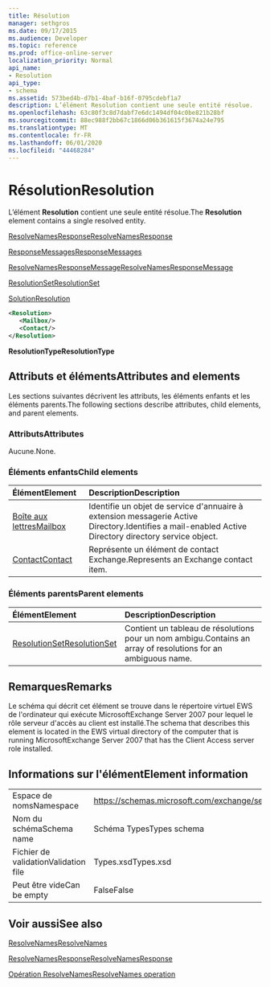 ```yaml
---
title: Résolution
manager: sethgros
ms.date: 09/17/2015
ms.audience: Developer
ms.topic: reference
ms.prod: office-online-server
localization_priority: Normal
api_name:
- Resolution
api_type:
- schema
ms.assetid: 573bed4b-d7b1-4baf-b16f-0795cdebf1a7
description: L’élément Resolution contient une seule entité résolue.
ms.openlocfilehash: 63c80f3c8d7dabf7e6dc1494df04c0be821b28bf
ms.sourcegitcommit: 88ec988f2bb67c1866d06b361615f3674a24e795
ms.translationtype: MT
ms.contentlocale: fr-FR
ms.lasthandoff: 06/01/2020
ms.locfileid: "44468284"
---
```

# <a name="resolution"></a><span data-ttu-id="3f91f-103">Résolution</span><span class="sxs-lookup"><span data-stu-id="3f91f-103">Resolution</span></span>

<span data-ttu-id="3f91f-104">L’élément **Resolution** contient une seule entité résolue.</span><span class="sxs-lookup"><span data-stu-id="3f91f-104">The **Resolution** element contains a single resolved entity.</span></span> 
  
[<span data-ttu-id="3f91f-105">ResolveNamesResponse</span><span class="sxs-lookup"><span data-stu-id="3f91f-105">ResolveNamesResponse</span></span>](resolvenamesresponse.md)
  
[<span data-ttu-id="3f91f-106">ResponseMessages</span><span class="sxs-lookup"><span data-stu-id="3f91f-106">ResponseMessages</span></span>](responsemessages.md)
  
[<span data-ttu-id="3f91f-107">ResolveNamesResponseMessage</span><span class="sxs-lookup"><span data-stu-id="3f91f-107">ResolveNamesResponseMessage</span></span>](resolvenamesresponsemessage.md)
  
[<span data-ttu-id="3f91f-108">ResolutionSet</span><span class="sxs-lookup"><span data-stu-id="3f91f-108">ResolutionSet</span></span>](resolutionset.md)
  
[<span data-ttu-id="3f91f-109">Solution</span><span class="sxs-lookup"><span data-stu-id="3f91f-109">Resolution</span></span>](resolution.md)
  
```xml
<Resolution>
   <Mailbox/>
   <Contact/>
</Resolution>
```

 <span data-ttu-id="3f91f-110">**ResolutionType**</span><span class="sxs-lookup"><span data-stu-id="3f91f-110">**ResolutionType**</span></span>
## <a name="attributes-and-elements"></a><span data-ttu-id="3f91f-111">Attributs et éléments</span><span class="sxs-lookup"><span data-stu-id="3f91f-111">Attributes and elements</span></span>

<span data-ttu-id="3f91f-112">Les sections suivantes décrivent les attributs, les éléments enfants et les éléments parents.</span><span class="sxs-lookup"><span data-stu-id="3f91f-112">The following sections describe attributes, child elements, and parent elements.</span></span>
  
### <a name="attributes"></a><span data-ttu-id="3f91f-113">Attributs</span><span class="sxs-lookup"><span data-stu-id="3f91f-113">Attributes</span></span>

<span data-ttu-id="3f91f-114">Aucune.</span><span class="sxs-lookup"><span data-stu-id="3f91f-114">None.</span></span>
  
### <a name="child-elements"></a><span data-ttu-id="3f91f-115">Éléments enfants</span><span class="sxs-lookup"><span data-stu-id="3f91f-115">Child elements</span></span>

|<span data-ttu-id="3f91f-116">**Élément**</span><span class="sxs-lookup"><span data-stu-id="3f91f-116">**Element**</span></span>|<span data-ttu-id="3f91f-117">**Description**</span><span class="sxs-lookup"><span data-stu-id="3f91f-117">**Description**</span></span>|
|:-----|:-----|
|[<span data-ttu-id="3f91f-118">Boîte aux lettres</span><span class="sxs-lookup"><span data-stu-id="3f91f-118">Mailbox</span></span>](mailbox.md) <br/> |<span data-ttu-id="3f91f-119">Identifie un objet de service d'annuaire à extension messagerie Active Directory.</span><span class="sxs-lookup"><span data-stu-id="3f91f-119">Identifies a mail-enabled Active Directory directory service object.</span></span>  <br/> |
|[<span data-ttu-id="3f91f-120">Contact</span><span class="sxs-lookup"><span data-stu-id="3f91f-120">Contact</span></span>](contact.md) <br/> |<span data-ttu-id="3f91f-121">Représente un élément de contact Exchange.</span><span class="sxs-lookup"><span data-stu-id="3f91f-121">Represents an Exchange contact item.</span></span>  <br/> |
   
### <a name="parent-elements"></a><span data-ttu-id="3f91f-122">Éléments parents</span><span class="sxs-lookup"><span data-stu-id="3f91f-122">Parent elements</span></span>

|<span data-ttu-id="3f91f-123">**Élément**</span><span class="sxs-lookup"><span data-stu-id="3f91f-123">**Element**</span></span>|<span data-ttu-id="3f91f-124">**Description**</span><span class="sxs-lookup"><span data-stu-id="3f91f-124">**Description**</span></span>|
|:-----|:-----|
|[<span data-ttu-id="3f91f-125">ResolutionSet</span><span class="sxs-lookup"><span data-stu-id="3f91f-125">ResolutionSet</span></span>](resolutionset.md) <br/> |<span data-ttu-id="3f91f-126">Contient un tableau de résolutions pour un nom ambigu.</span><span class="sxs-lookup"><span data-stu-id="3f91f-126">Contains an array of resolutions for an ambiguous name.</span></span>  <br/> |
   
## <a name="remarks"></a><span data-ttu-id="3f91f-127">Remarques</span><span class="sxs-lookup"><span data-stu-id="3f91f-127">Remarks</span></span>

<span data-ttu-id="3f91f-128">Le schéma qui décrit cet élément se trouve dans le répertoire virtuel EWS de l'ordinateur qui exécute MicrosoftExchange Server 2007 pour lequel le rôle serveur d'accès au client est installé.</span><span class="sxs-lookup"><span data-stu-id="3f91f-128">The schema that describes this element is located in the EWS virtual directory of the computer that is running MicrosoftExchange Server 2007 that has the Client Access server role installed.</span></span>
  
## <a name="element-information"></a><span data-ttu-id="3f91f-129">Informations sur l'élément</span><span class="sxs-lookup"><span data-stu-id="3f91f-129">Element information</span></span>

|||
|:-----|:-----|
|<span data-ttu-id="3f91f-130">Espace de noms</span><span class="sxs-lookup"><span data-stu-id="3f91f-130">Namespace</span></span>  <br/> |https://schemas.microsoft.com/exchange/services/2006/types  <br/> |
|<span data-ttu-id="3f91f-131">Nom du schéma</span><span class="sxs-lookup"><span data-stu-id="3f91f-131">Schema name</span></span>  <br/> |<span data-ttu-id="3f91f-132">Schéma Types</span><span class="sxs-lookup"><span data-stu-id="3f91f-132">Types schema</span></span>  <br/> |
|<span data-ttu-id="3f91f-133">Fichier de validation</span><span class="sxs-lookup"><span data-stu-id="3f91f-133">Validation file</span></span>  <br/> |<span data-ttu-id="3f91f-134">Types.xsd</span><span class="sxs-lookup"><span data-stu-id="3f91f-134">Types.xsd</span></span>  <br/> |
|<span data-ttu-id="3f91f-135">Peut être vide</span><span class="sxs-lookup"><span data-stu-id="3f91f-135">Can be empty</span></span>  <br/> |<span data-ttu-id="3f91f-136">False</span><span class="sxs-lookup"><span data-stu-id="3f91f-136">False</span></span>  <br/> |
   
## <a name="see-also"></a><span data-ttu-id="3f91f-137">Voir aussi</span><span class="sxs-lookup"><span data-stu-id="3f91f-137">See also</span></span>



[<span data-ttu-id="3f91f-138">ResolveNames</span><span class="sxs-lookup"><span data-stu-id="3f91f-138">ResolveNames</span></span>](resolvenames.md)
  
[<span data-ttu-id="3f91f-139">ResolveNamesResponse</span><span class="sxs-lookup"><span data-stu-id="3f91f-139">ResolveNamesResponse</span></span>](resolvenamesresponse.md)
  
[<span data-ttu-id="3f91f-140">Opération ResolveNames</span><span class="sxs-lookup"><span data-stu-id="3f91f-140">ResolveNames operation</span></span>](resolvenames-operation.md)

